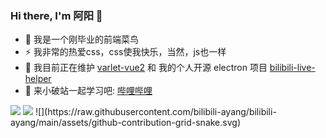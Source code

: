 ### Hi there, I'm 阿阳 👋

- 🤔 我是一个刚毕业的前端菜鸟
- ⚡ 我非常的热爱css，css使我快乐，当然，js也一样
- 🌱 我目前正在维护 <a href="https://github.com/varletjs/varlet-vue2">varlet-vue2</a> 和 我的个人开源 electron 项目  <a href="https://github.com/bilibili-ayang/bilibili-live-helper">bilibili-live-helper</a> 
- 🔗 来小破站一起学习吧: <a href="https://space.bilibili.com/478490349?spm_id_from=333.1007.0.0">哔哩哔哩</a>

<img src="https://github-readme-stats.vercel.app/api?username=bilibili-ayang&show_icons=true&hide_title=true)](https://github.com/anuraghazra/github-readme-stats" />
<img src="https://github-readme-stats.vercel.app/api/top-langs/?username=bilibili-ayang&layout=compact%22" />
![](https://raw.githubusercontent.com/bilibili-ayang/bilibili-ayang/main/assets/github-contribution-grid-snake.svg)

